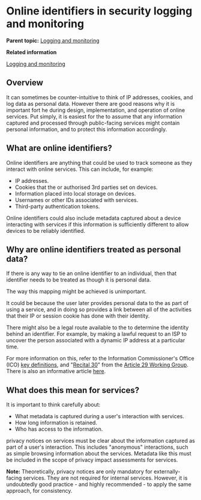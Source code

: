 # Online identifiers in security logging and monitoring

**Parent topic:** [Logging and monitoring](logging-and-monitoring.md)

**Related information**  


[Logging and monitoring](logging-and-monitoring.md)

## Overview

It can sometimes be counter-intuitive to think of IP addresses, cookies, and log data as personal data. However there are good reasons why it is important fort he during design, implementation, and operation of online services. Put simply, it is easiest for the to assume that any information captured and processed through public-facing services might contain personal information, and to protect this information accordingly.

## What are online identifiers?

Online identifiers are anything that could be used to track someone as they interact with online services. This can include, for example:

-   IP addresses.
-   Cookies that the or authorised 3rd parties set on devices.
-   Information placed into local storage on devices.
-   Usernames or other IDs associated with services.
-   Third-party authentication tokens.

Online identifiers could also include metadata captured about a device interacting with services if this information is sufficiently different to allow devices to be reliably identified.

## Why are online identifiers treated as personal data?

If there is any way to tie an online identifier to an individual, then that identifier needs to be treated as though it is personal data.

The way this mapping might be achieved is unimportant.

It could be because the user later provides personal data to the as part of using a service, and in doing so provides a link between all of the activities that their IP or session cookie has done with their identity.

There might also be a legal route available to the to determine the identity behind an identifier. For example, by making a lawful request to an ISP to uncover the person associated with a dynamic IP address at a particular time.

For more information on this, refer to the Information Commissioner's Office \(ICO\) [key definitions](https://ico.org.uk/for-organisations/guide-to-the-general-data-protection-regulation-gdpr/key-definitions/), and "[Recital 30](https://www.privacy-regulation.eu/en/recital-30-GDPR.htm)" from the [Article 29 Working Group](https://en.wikipedia.org/wiki/Article_29_Data_Protection_Working_Party). There is also an informative article [here](https://www.fieldfisher.com/en/services/privacy-security-and-information/privacy-security-and-information-law-blog/can-a-dynamic-ip-address-constitute-personal-data).

## What does this mean for services?

It is important to think carefully about:

-   What metadata is captured during a user's interaction with services.
-   How long information is retained.
-   Who has access to the information.

privacy notices on services must be clear about the information captured as part of a user's interaction. This includes "anonymous" interactions, such as simple browsing information about the services. Metadata like this must be included in the scope of privacy impact assessments for services.

**Note:** Theoretically, privacy notices are only mandatory for externally-facing services. They are not required for internal services. However, it is undoubtedly good practice - and highly recommended - to apply the same approach, for consistency.

